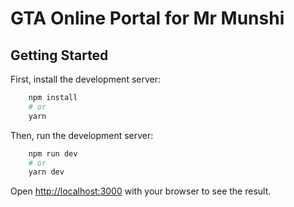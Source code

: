 # GTA Online Portal for Mr Munshi

## Getting Started

First, install the development server:

```bash
    npm install
    # or
    yarn
```

Then, run the development server:

```bash
    npm run dev
    # or
    yarn dev
```

Open [http://localhost:3000](http://localhost:3000) with your browser to see the result.
